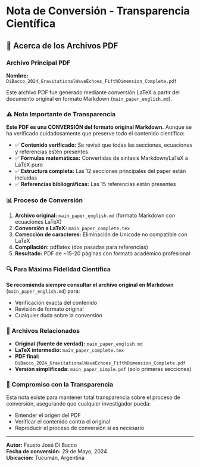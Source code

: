 # Nota de Conversión - Transparencia Científica

## 📄 Acerca de los Archivos PDF

### Archivo Principal PDF
**Nombre:** `DiBacco_2024_GravitationalWaveEchoes_FifthDimension_Complete.pdf`

Este archivo PDF fue generado mediante conversión LaTeX a partir del documento original en formato Markdown (`main_paper_english.md`).

### ⚠️ Nota Importante de Transparencia

**Este PDF es una CONVERSIÓN del formato original Markdown.** Aunque se ha verificado cuidadosamente que preserve todo el contenido científico:

- ✅ **Contenido verificado:** Se revisó que todas las secciones, ecuaciones y referencias estén presentes
- ✅ **Fórmulas matemáticas:** Convertidas de sintaxis Markdown/LaTeX a LaTeX puro
- ✅ **Estructura completa:** Las 12 secciones principales del paper están incluidas
- ✅ **Referencias bibliográficas:** Las 15 referencias están presentes

### 📊 Proceso de Conversión

1. **Archivo original:** `main_paper_english.md` (formato Markdown con ecuaciones LaTeX)
2. **Conversión a LaTeX:** `main_paper_complete.tex`
3. **Corrección de caracteres:** Eliminación de Unicode no compatible con LaTeX
4. **Compilación:** pdflatex (dos pasadas para referencias)
5. **Resultado:** PDF de ~15-20 páginas con formato académico profesional

### 🔍 Para Máxima Fidelidad Científica

**Se recomienda siempre consultar el archivo original en Markdown** (`main_paper_english.md`) para:
- Verificación exacta del contenido
- Revisión de formato original
- Cualquier duda sobre la conversión

### 📝 Archivos Relacionados

- **Original (fuente de verdad):** `main_paper_english.md`
- **LaTeX intermedio:** `main_paper_complete.tex`
- **PDF final:** `DiBacco_2024_GravitationalWaveEchoes_FifthDimension_Complete.pdf`
- **Versión simplificada:** `main_paper_simple.pdf` (solo primeras secciones)

### 🌟 Compromiso con la Transparencia

Esta nota existe para mantener total transparencia sobre el proceso de conversión, asegurando que cualquier investigador pueda:
- Entender el origen del PDF
- Verificar el contenido contra el original
- Reproducir el proceso de conversión si es necesario

---

**Autor:** Fausto José Di Bacco  
**Fecha de conversión:** 29 de Mayo, 2024  
**Ubicación:** Tucumán, Argentina